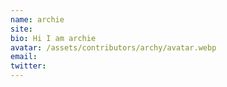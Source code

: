 ```yaml
---
name: archie
site: 
bio: Hi I am archie
avatar: /assets/contributors/archy/avatar.webp
email: 
twitter: 
---
```


